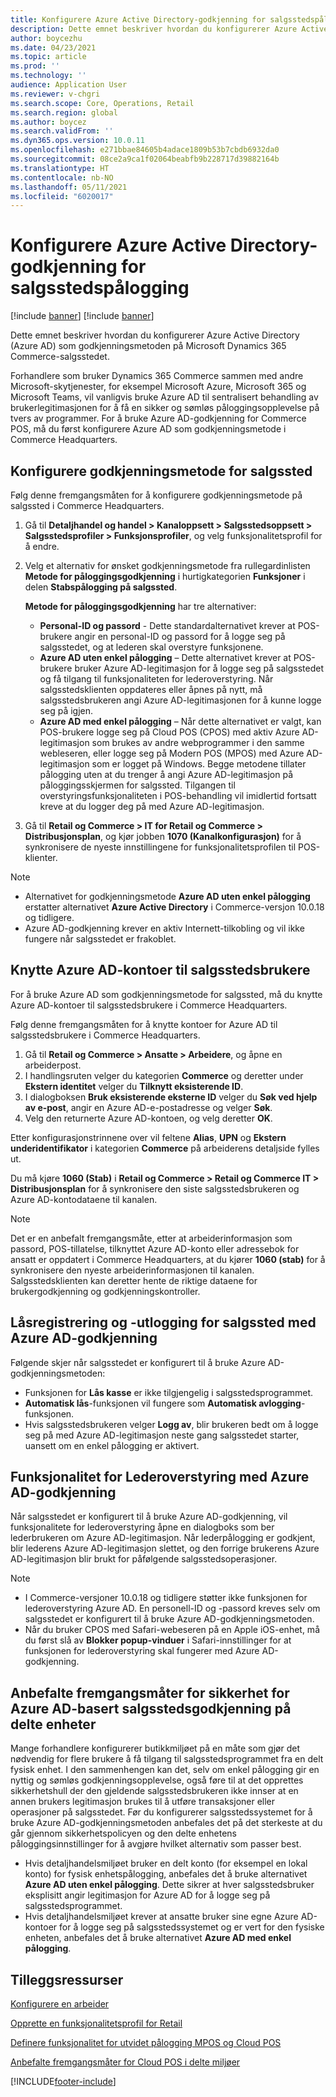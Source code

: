 ```yaml
---
title: Konfigurere Azure Active Directory-godkjenning for salgsstedspålogging
description: Dette emnet beskriver hvordan du konfigurerer Azure Active Directory som godkjenningsmetoden på Microsoft Dynamics 365 Commerce-salgsstedet.
author: boycezhu
ms.date: 04/23/2021
ms.topic: article
ms.prod: ''
ms.technology: ''
audience: Application User
ms.reviewer: v-chgri
ms.search.scope: Core, Operations, Retail
ms.search.region: global
ms.author: boycez
ms.search.validFrom: ''
ms.dyn365.ops.version: 10.0.11
ms.openlocfilehash: e271bbae84605b4adace1809b53b7cbdb6932da0
ms.sourcegitcommit: 08ce2a9ca1f02064beabfb9b228717d39882164b
ms.translationtype: HT
ms.contentlocale: nb-NO
ms.lasthandoff: 05/11/2021
ms.locfileid: "6020017"
---
```

# <a name="configure-azure-active-directory-authentication-for-pos-sign-in"></a>Konfigurere Azure Active Directory-godkjenning for salgsstedspålogging

[!include [banner](includes/banner.md)]
[!include [banner](includes/preview-banner.md)]

Dette emnet beskriver hvordan du konfigurerer Azure Active Directory (Azure AD) som godkjenningsmetoden på Microsoft Dynamics 365 Commerce-salgsstedet.

Forhandlere som bruker Dynamics 365 Commerce sammen med andre Microsoft-skytjenester, for eksempel Microsoft Azure, Microsoft 365 og Microsoft Teams, vil vanligvis bruke Azure AD til sentralisert behandling av brukerlegitimasjonen for å få en sikker og sømløs påloggingsopplevelse på tvers av programmer. For å bruke Azure AD-godkjenning for Commerce POS, må du først konfigurere Azure AD som godkjenningsmetode i Commerce Headquarters.

## <a name="configure-pos-authentication-method"></a>Konfigurere godkjenningsmetode for salgssted

Følg denne fremgangsmåten for å konfigurere godkjenningsmetode på salgssted i Commerce Headquarters.
    
1. Gå til **Detaljhandel og handel \> Kanaloppsett \> Salgsstedsoppsett \> Salgsstedsprofiler \> Funksjonsprofiler**, og velg funksjonalitetsprofil for å endre.
1. Velg et alternativ for ønsket godkjenningsmetode fra rullegardinlisten **Metode for påloggingsgodkjenning** i hurtigkategorien **Funksjoner** i delen **Stabspålogging på salgssted**.

    **Metode for påloggingsgodkjenning** har tre alternativer:
    
    - **Personal-ID og passord** - Dette standardalternativet krever at POS-brukere angir en personal-ID og passord for å logge seg på salgsstedet, og at lederen skal overstyre funksjonene.
    - **Azure AD uten enkel pålogging** – Dette alternativet krever at POS-brukere bruker Azure AD-legitimasjon for å logge seg på salgsstedet og få tilgang til funksjonaliteten for lederoverstyring. Når salgsstedsklienten oppdateres eller åpnes på nytt, må salgsstedsbrukeren angi Azure AD-legitimasjonen for å kunne logge seg på igjen.
    - **Azure AD med enkel pålogging** – Når dette alternativet er valgt, kan POS-brukere logge seg på Cloud POS (CPOS) med aktiv Azure AD-legitimasjon som brukes av andre webprogrammer i den samme webleseren, eller logge seg på Modern POS (MPOS) med Azure AD-legitimasjon som er logget på Windows. Begge metodene tillater pålogging uten at du trenger å angi Azure AD-legitimasjon på påloggingsskjermen for salgssted. Tilgangen til overstyringsfunksjonaliteten i POS-behandling vil imidlertid fortsatt kreve at du logger deg på med Azure AD-legitimasjon.

1. Gå til **Retail og Commerce > IT for Retail og Commerce > Distribusjonsplan**, og kjør jobben **1070 (Kanalkonfigurasjon)** for å synkronisere de nyeste innstillingene for funksjonalitetsprofilen til POS-klienter.

> [!NOTE]
> - Alternativet for godkjenningsmetode **Azure AD uten enkel pålogging** erstatter alternativet **Azure Active Directory** i Commerce-versjon 10.0.18 og tidligere.
> - Azure AD-godkjenning krever en aktiv Internett-tilkobling og vil ikke fungere når salgsstedet er frakoblet.

## <a name="associate-azure-ad-accounts-with-pos-users"></a>Knytte Azure AD-kontoer til salgsstedsbrukere

For å bruke Azure AD som godkjenningsmetode for salgssted, må du knytte Azure AD-kontoer til salgsstedsbrukere i Commerce Headquarters. 

Følg denne fremgangsmåten for å knytte kontoer for Azure AD til salgsstedsbrukere i Commerce Headquarters.
    
1. Gå til **Retail og Commerce > Ansatte > Arbeidere**, og åpne en arbeiderpost.
1. I handlingsruten velger du kategorien **Commerce** og deretter under **Ekstern identitet** velger du **Tilknytt eksisterende ID**. 
1. I dialogboksen **Bruk eksisterende eksterne ID** velger du **Søk ved hjelp av e-post**, angir en Azure AD-e-postadresse og velger **Søk**.
1. Velg den returnerte Azure AD-kontoen, og velg deretter **OK**.

Etter konfigurasjonstrinnene over vil feltene **Alias**, **UPN** og **Ekstern underidentifikator** i kategorien **Commerce** på arbeiderens detaljside fylles ut.

Du må kjøre **1060 (Stab)** i **Retail og Commerce > Retail og Commerce IT > Distribusjonsplan** for å synkronisere den siste salgsstedsbrukeren og Azure AD-kontodataene til kanalen.

> [!NOTE]
> Det er en anbefalt fremgangsmåte, etter at arbeiderinformasjon som passord, POS-tillatelse, tilknyttet Azure AD-konto eller adressebok for ansatt er oppdatert i Commerce Headquarters, at du kjører **1060 (stab)** for å synkronisere den nyeste arbeiderinformasjonen til kanalen. Salgsstedsklienten kan deretter hente de riktige dataene for brukergodkjenning og godkjenningskontroller.

## <a name="pos-lock-register-and-sign-out-with-azure-ad-authentication"></a>Låsregistrering og -utlogging for salgssted med Azure AD-godkjenning

Følgende skjer når salgsstedet er konfigurert til å bruke Azure AD-godkjenningsmetoden:

- Funksjonen for **Lås kasse** er ikke tilgjengelig i salgsstedsprogrammet. 
- **Automatisk lås**-funksjonen vil fungere som **Automatisk avlogging**-funksjonen.
- Hvis salgsstedsbrukeren velger **Logg av**, blir brukeren bedt om å logge seg på med Azure AD-legitimasjon neste gang salgsstedet starter, uansett om en enkel pålogging er aktivert.

## <a name="manager-override-functionality-with-azure-ad-authentication"></a>Funksjonalitet for Lederoverstyring med Azure AD-godkjenning

Når salgsstedet er konfigurert til å bruke Azure AD-godkjenning, vil funksjonalitete for lederoverstyring åpne en dialogboks som ber lederbrukeren om Azure AD-legitimasjon. Når lederpålogging er godkjent, blir lederens Azure AD-legitimasjon slettet, og den forrige brukerens Azure AD-legitimasjon blir brukt for påfølgende salgsstedsoperasjoner.

> [!NOTE]
> - I Commerce-versjoner 10.0.18 og tidligere støtter ikke funksjonen for lederoverstyring Azure AD. En personell-ID og -passord kreves selv om salgsstedet er konfigurert til å bruke Azure AD-godkjenningsmetoden.
> - Når du bruker CPOS med Safari-webeseren på en Apple iOS-enhet, må du først slå av **Blokker popup-vinduer** i Safari-innstillinger for at funksjonen for lederoverstyring skal fungerer med Azure AD-godkjenning. 

## <a name="security-best-practices-for-azure-ad-based-pos-authentication-on-shared-devices"></a>Anbefalte fremgangsmåter for sikkerhet for Azure AD-basert salgsstedsgodkjenning på delte enheter

Mange forhandlere konfigurerer butikkmiljøet på en måte som gjør det nødvendig for flere brukere å få tilgang til salgsstedsprogrammet fra en delt fysisk enhet. I den sammenhengen kan det, selv om enkel pålogging gir en nyttig og sømløs godkjenningsopplevelse, også føre til at det opprettes sikkerhetshull der den gjeldende salgsstedsbrukeren ikke innser at en annen brukers legitimasjon brukes til å utføre transaksjoner eller operasjoner på salgsstedet. Før du konfigurerer salgsstedssystemet for å bruke Azure AD-godkjenningsmetoden anbefales det på det sterkeste at du går gjennom sikkerhetspolicyen og den delte enhetens påloggingsinnstillinger for å avgjøre hvilket alternativ som passer best.

- Hvis detaljhandelsmiljøet bruker en delt konto (for eksempel en lokal konto) for fysisk enhetspålogging, anbefales det å bruke alternativet **Azure AD uten enkel pålogging**. Dette sikrer at hver salgsstedsbruker eksplisitt angir legitimasjon for Azure AD for å logge seg på salgsstedsprogrammet.
- Hvis detaljhandelsmiljøet krever at ansatte bruker sine egne Azure AD-kontoer for å logge seg på salgsstedssystemet og er vert for den fysiske enheten, anbefales det å bruke alternativet **Azure AD med enkel pålogging**.

## <a name="additional-resources"></a>Tilleggsressurser

[ Konfigurere en arbeider](tasks/worker.md)

[Opprette en funksjonalitetsprofil for Retail](retail-functionality-profile.md)


[Definere funksjonalitet for utvidet pålogging MPOS og Cloud POS](extended-logon.md)

[Anbefalte fremgangsmåter for Cloud POS i delte miljøer](dev-itpro/secure-retail-cloud-pos.md)



[!INCLUDE[footer-include](../includes/footer-banner.md)]
